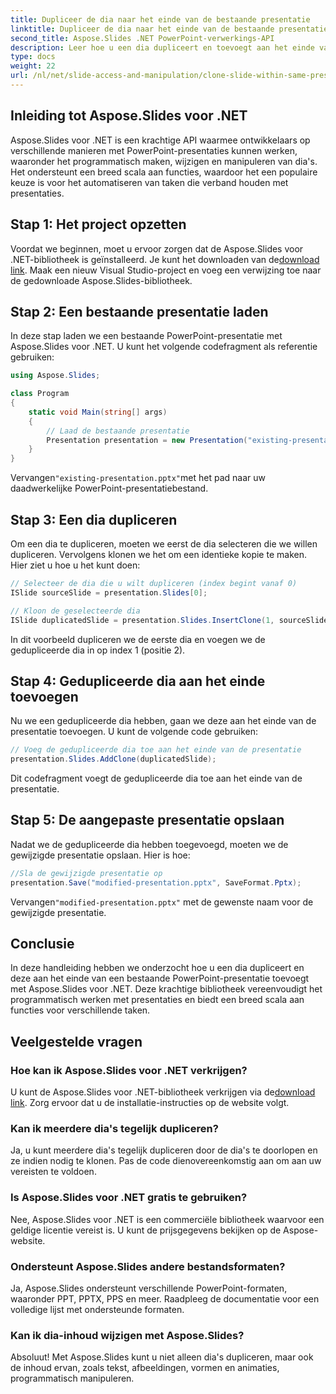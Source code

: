 ```yaml
---
title: Dupliceer de dia naar het einde van de bestaande presentatie
linktitle: Dupliceer de dia naar het einde van de bestaande presentatie
second_title: Aspose.Slides .NET PowerPoint-verwerkings-API
description: Leer hoe u een dia dupliceert en toevoegt aan het einde van een bestaande PowerPoint-presentatie met Aspose.Slides voor .NET. Deze stapsgewijze handleiding biedt broncodevoorbeelden en behandelt de installatie, het dupliceren van dia's, wijzigingen en meer.
type: docs
weight: 22
url: /nl/net/slide-access-and-manipulation/clone-slide-within-same-presentation-to-end/
---
```


## Inleiding tot Aspose.Slides voor .NET

Aspose.Slides voor .NET is een krachtige API waarmee ontwikkelaars op verschillende manieren met PowerPoint-presentaties kunnen werken, waaronder het programmatisch maken, wijzigen en manipuleren van dia's. Het ondersteunt een breed scala aan functies, waardoor het een populaire keuze is voor het automatiseren van taken die verband houden met presentaties.

## Stap 1: Het project opzetten

 Voordat we beginnen, moet u ervoor zorgen dat de Aspose.Slides voor .NET-bibliotheek is geïnstalleerd. Je kunt het downloaden van de[download link](https://releases.aspose.com/slides/net/). Maak een nieuw Visual Studio-project en voeg een verwijzing toe naar de gedownloade Aspose.Slides-bibliotheek.

## Stap 2: Een bestaande presentatie laden

In deze stap laden we een bestaande PowerPoint-presentatie met Aspose.Slides voor .NET. U kunt het volgende codefragment als referentie gebruiken:

```csharp
using Aspose.Slides;

class Program
{
    static void Main(string[] args)
    {
        // Laad de bestaande presentatie
        Presentation presentation = new Presentation("existing-presentation.pptx");
    }
}
```

 Vervangen`"existing-presentation.pptx"`met het pad naar uw daadwerkelijke PowerPoint-presentatiebestand.

## Stap 3: Een dia dupliceren

Om een dia te dupliceren, moeten we eerst de dia selecteren die we willen dupliceren. Vervolgens klonen we het om een identieke kopie te maken. Hier ziet u hoe u het kunt doen:

```csharp
// Selecteer de dia die u wilt dupliceren (index begint vanaf 0)
ISlide sourceSlide = presentation.Slides[0];

// Kloon de geselecteerde dia
ISlide duplicatedSlide = presentation.Slides.InsertClone(1, sourceSlide);
```

In dit voorbeeld dupliceren we de eerste dia en voegen we de gedupliceerde dia in op index 1 (positie 2).

## Stap 4: Gedupliceerde dia aan het einde toevoegen

Nu we een gedupliceerde dia hebben, gaan we deze aan het einde van de presentatie toevoegen. U kunt de volgende code gebruiken:

```csharp
// Voeg de gedupliceerde dia toe aan het einde van de presentatie
presentation.Slides.AddClone(duplicatedSlide);
```

Dit codefragment voegt de gedupliceerde dia toe aan het einde van de presentatie.

## Stap 5: De aangepaste presentatie opslaan

Nadat we de gedupliceerde dia hebben toegevoegd, moeten we de gewijzigde presentatie opslaan. Hier is hoe:

```csharp
//Sla de gewijzigde presentatie op
presentation.Save("modified-presentation.pptx", SaveFormat.Pptx);
```

 Vervangen`"modified-presentation.pptx"` met de gewenste naam voor de gewijzigde presentatie.

## Conclusie

In deze handleiding hebben we onderzocht hoe u een dia dupliceert en deze aan het einde van een bestaande PowerPoint-presentatie toevoegt met Aspose.Slides voor .NET. Deze krachtige bibliotheek vereenvoudigt het programmatisch werken met presentaties en biedt een breed scala aan functies voor verschillende taken.

## Veelgestelde vragen

### Hoe kan ik Aspose.Slides voor .NET verkrijgen?

 U kunt de Aspose.Slides voor .NET-bibliotheek verkrijgen via de[download link](https://releases.aspose.com/slides/net/). Zorg ervoor dat u de installatie-instructies op de website volgt.

### Kan ik meerdere dia's tegelijk dupliceren?

Ja, u kunt meerdere dia's tegelijk dupliceren door de dia's te doorlopen en ze indien nodig te klonen. Pas de code dienovereenkomstig aan om aan uw vereisten te voldoen.

### Is Aspose.Slides voor .NET gratis te gebruiken?

Nee, Aspose.Slides voor .NET is een commerciële bibliotheek waarvoor een geldige licentie vereist is. U kunt de prijsgegevens bekijken op de Aspose-website.

### Ondersteunt Aspose.Slides andere bestandsformaten?

Ja, Aspose.Slides ondersteunt verschillende PowerPoint-formaten, waaronder PPT, PPTX, PPS en meer. Raadpleeg de documentatie voor een volledige lijst met ondersteunde formaten.

### Kan ik dia-inhoud wijzigen met Aspose.Slides?

Absoluut! Met Aspose.Slides kunt u niet alleen dia's dupliceren, maar ook de inhoud ervan, zoals tekst, afbeeldingen, vormen en animaties, programmatisch manipuleren.